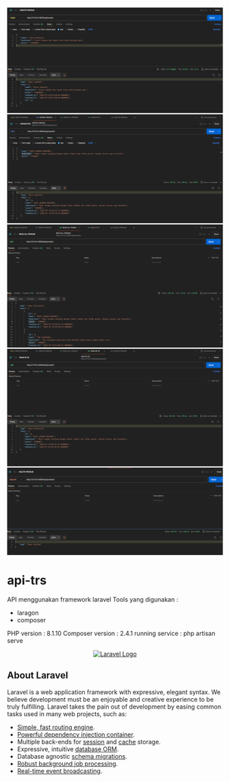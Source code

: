 ![alt text](https://github.com/rezafebrianorama/trs-api/blob/master/resources/images/api1.png?raw=true) ![alt text](https://github.com/rezafebrianorama/trs-api/blob/master/resources/images/api2.png?raw=true) ![alt text](https://github.com/rezafebrianorama/trs-api/blob/master/resources/images/api3.png?raw=true) ![alt text](https://github.com/rezafebrianorama/trs-api/blob/master/resources/images/api4.png?raw=true) ![alt text](https://github.com/rezafebrianorama/trs-api/blob/master/resources/images/api5.png?raw=true)

# api-trs

API menggunakan framework laravel
Tools yang digunakan : 
- laragon
- composer

PHP version : 8.1.10
Composer version : 2.4.1
running service : php artisan serve

<p align="center"><a href="https://laravel.com" target="_blank"><img src="https://raw.githubusercontent.com/laravel/art/master/logo-lockup/5%20SVG/2%20CMYK/1%20Full%20Color/laravel-logolockup-cmyk-red.svg" width="400" alt="Laravel Logo"></a></p>

## About Laravel

Laravel is a web application framework with expressive, elegant syntax. We believe development must be an enjoyable and creative experience to be truly fulfilling. Laravel takes the pain out of development by easing common tasks used in many web projects, such as:

- [Simple, fast routing engine](https://laravel.com/docs/routing).
- [Powerful dependency injection container](https://laravel.com/docs/container).
- Multiple back-ends for [session](https://laravel.com/docs/session) and [cache](https://laravel.com/docs/cache) storage.
- Expressive, intuitive [database ORM](https://laravel.com/docs/eloquent).
- Database agnostic [schema migrations](https://laravel.com/docs/migrations).
- [Robust background job processing](https://laravel.com/docs/queues).
- [Real-time event broadcasting](https://laravel.com/docs/broadcasting).

